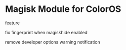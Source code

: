 # Magisk Module for ColorOS

feature

fix fingerprint when magiskhide enabled

remove developer options warning notification

